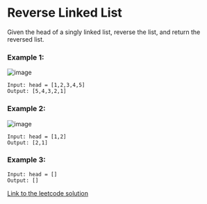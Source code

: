 # Reverse Linked List

Given the head of a singly linked list, reverse the list, and return the reversed list.

### Example 1:

![image](https://assets.leetcode.com/uploads/2021/02/19/rev1ex1.jpg)

```
Input: head = [1,2,3,4,5]
Output: [5,4,3,2,1]
```

### Example 2:

![image](https://assets.leetcode.com/uploads/2021/02/19/rev1ex2.jpg)

```
Input: head = [1,2]
Output: [2,1]
```

### Example 3:

```
Input: head = []
Output: []
```

[Link to the leetcode solution](https://leetcode.com/problems/reverse-linked-list/submissions/1762643789)